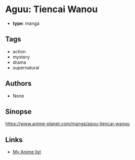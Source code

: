 # Aguu: Tiencai Wanou

-   **type**: manga

## Tags

-   action
-   mystery
-   drama
-   supernatural

## Authors

-   None

## Sinopse

https://www.anime-planet.com/manga/aguu-tiencai-wanou

## Links

-   [My Anime list](https://myanimelist.net/manga/124271/Aguu__Tiencai_Wanou)
